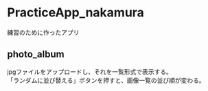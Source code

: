 # PracticeApp_nakamura
練習のために作ったアプリ

## photo_album
jpgファイルをアップロードし、それを一覧形式で表示する。<br>
「ランダムに並び替える」ボタンを押すと、画像一覧の並び順が変わる。
